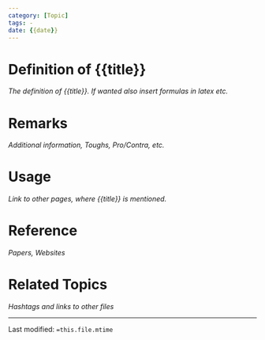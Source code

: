 ```yaml
---
category: [Topic]
tags: -
date: {{date}}
---
```


# Definition of {{title}}
_The definition of {{title}}. If wanted also insert formulas $in\ latex$ etc._

# Remarks
_Additional information, Toughs, Pro/Contra, etc._

# Usage
_Link to other pages, where {{title}} is mentioned._

# Reference
_Papers, Websites_

# Related Topics
_Hashtags and links to other files_ 

___
Last modified: `=this.file.mtime`